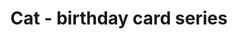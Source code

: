 ---
layout: posts
title: Cat - birthday card series
image: "img/content/2014-04-17-cat-<!--size-->.png"
image_large: "/img/content/2014-04-17-cat-960x640.png"
---